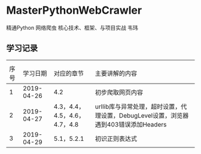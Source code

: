 # MasterPythonWebCrawler
精通Python 网络爬虫 核心技术、框架、与项目实战 韦玮

## 学习记录
<table><th><tr><td>序号</td><td>学习日期</td><td>对应的章节</td><td>主要讲解的内容</td></tr></th><tbody>
        <tr><td>1</td><td>2019-04-26</td><td>4.2</td><td>初步爬取网页内容</td></tr>
        <tr><td>2</td><td>2019-04-27</td><td>4.3，4.4，4.5，4.6，4.7，4.8</td><td>urllib库与异常处理，超时设置，代理设置，DebugLevel设置，浏览器遇到403错误添加Headers</td></tr>
 	<tr><td>3</td><td>2019-04-29</td><td>5.1，5.2.1</td><td>初识正则表达式</td></tr>
</tbody>
</table>
